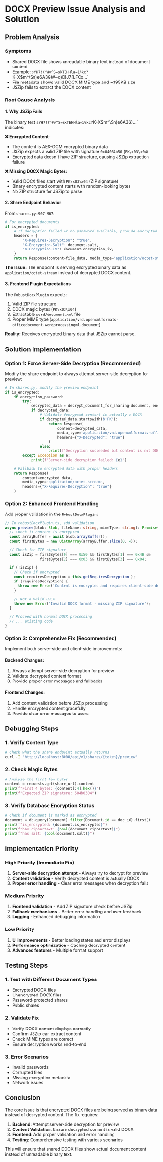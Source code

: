 # DOCX Preview Issue Analysis and Solution

## Problem Analysis

### **Symptoms**
- Shared DOCX file shows unreadable binary text instead of document content
- Example: `sYH7!(^#v^S=skTEHHla=1%kc?`K+X$m^\Sn)e6A3G)#~q\)D)J7[LFCo...`
- File metadata shows valid DOCX MIME type and ~395KB size
- JSZip fails to extract the DOCX content

### **Root Cause Analysis**

#### **1. Why JSZip Fails**
The binary text `sYH7!(^#v^S=skTEHHla=1%kc?`K+X$m^\Sn)e6A3G)...` indicates:

**❌ Encrypted Content:**
- The content is AES-GCM encrypted binary data
- JSZip expects a valid ZIP file with signature `0x04034b50` (`PK\x03\x04`)
- Encrypted data doesn't have ZIP structure, causing JSZip extraction failure

**❌ Missing DOCX Magic Bytes:**
- Valid DOCX files start with `PK\x03\x04` (ZIP signature)
- Binary encrypted content starts with random-looking bytes
- No ZIP structure for JSZip to parse

#### **2. Share Endpoint Behavior**
From `shares.py:907-967`:

```python
# For encrypted documents
if is_encrypted:
    # If decryption failed or no password available, provide encrypted data with metadata
    headers = {
        "X-Requires-Decryption": "true",
        "X-Encryption-Salt": document.salt,
        "X-Encryption-IV": document.encryption_iv,
    }
    return Response(content=file_data, media_type="application/octet-stream")
```

**The Issue:** The endpoint is serving encrypted binary data as `application/octet-stream` instead of decrypted DOCX content.

#### **3. Frontend Plugin Expectations**
The `RobustDocxPlugin` expects:
1. Valid ZIP file structure
2. DOCX magic bytes (`PK\x03\x04`)
3. Extractable `word/document.xml` file
4. Proper MIME type (`application/vnd.openxmlformats-officedocument.wordprocessingml.document`)

**Reality:** Receives encrypted binary data that JSZip cannot parse.

## Solution Implementation

### **Option 1: Force Server-Side Decryption (Recommended)**
Modify the share endpoint to always attempt server-side decryption for preview:

```python
# In shares.py, modify the preview endpoint
if is_encrypted:
    if encryption_password:
        try:
            decrypted_data = decrypt_document_for_sharing(document, encrypted_data, encryption_password)
            if decrypted_data:
                # Validate decrypted content is actually a DOCX
                if decrypted_data.startswith(b'PK'):
                    return Response(
                        content=decrypted_data,
                        media_type="application/vnd.openxmlformats-officedocument.wordprocessingml.document",
                        headers={"X-Decrypted": "true"}
                    )
                else:
                    print(f"Decryption succeeded but content is not DOCX format")
        except Exception as e:
            print(f"Server-side decryption failed: {e}")

    # Fallback to encrypted data with proper headers
    return Response(
        content=encrypted_data,
        media_type="application/octet-stream",
        headers={"X-Requires-Decryption": "true"}
    )
```

### **Option 2: Enhanced Frontend Handling**
Add proper validation in the `RobustDocxPlugin`:

```typescript
// In robustDocxPlugin.ts, add validation
async preview(blob: Blob, fileName: string, mimeType: string): Promise<PreviewResult> {
  // Check if content is encrypted
  const arrayBuffer = await blob.arrayBuffer();
  const firstBytes = new Uint8Array(arrayBuffer.slice(0, 4));

  // Check for ZIP signature
  const isZip = firstBytes[0] === 0x50 && firstBytes[1] === 0x4B &&
                firstBytes[2] === 0x03 && firstBytes[3] === 0x04;

  if (!isZip) {
    // Check if encrypted
    const requiresDecryption = this.getRequiresDecryption();
    if (requiresDecryption) {
      throw new Error('Content is encrypted and requires client-side decryption');
    }

    // Not a valid DOCX
    throw new Error('Invalid DOCX format - missing ZIP signature');
  }

  // Proceed with normal DOCX processing
  // ... existing code
}
```

### **Option 3: Comprehensive Fix (Recommended)**
Implement both server-side and client-side improvements:

#### **Backend Changes:**
1. Always attempt server-side decryption for preview
2. Validate decrypted content format
3. Provide proper error messages and fallbacks

#### **Frontend Changes:**
1. Add content validation before JSZip processing
2. Handle encrypted content gracefully
3. Provide clear error messages to users

## Debugging Steps

### **1. Verify Content Type**
```bash
# Check what the share endpoint actually returns
curl -I "http://localhost:8000/api/v1/shares/{token}/preview"
```

### **2. Check Magic Bytes**
```python
# Analyze the first few bytes
content = requests.get(share_url).content
print(f"First 4 bytes: {content[:4].hex()}")
print(f"Expected ZIP signature: 504b0304")
```

### **3. Verify Database Encryption Status**
```python
# Check if document is marked as encrypted
document = db.query(Document).filter(Document.id == doc_id).first()
print(f"is_encrypted: {document.is_encrypted}")
print(f"has ciphertext: {bool(document.ciphertext)}")
print(f"has salt: {bool(document.salt)}")
```

## Implementation Priority

### **High Priority (Immediate Fix)**
1. **Server-side decryption attempt** - Always try to decrypt for preview
2. **Content validation** - Verify decrypted content is actually DOCX
3. **Proper error handling** - Clear error messages when decryption fails

### **Medium Priority**
1. **Frontend validation** - Add ZIP signature check before JSZip
2. **Fallback mechanisms** - Better error handling and user feedback
3. **Logging** - Enhanced debugging information

### **Low Priority**
1. **UI improvements** - Better loading states and error displays
2. **Performance optimization** - Caching decrypted content
3. **Advanced features** - Multiple format support

## Testing Steps

### **1. Test with Different Document Types**
- Encrypted DOCX files
- Unencrypted DOCX files
- Password-protected shares
- Public shares

### **2. Validate Fix**
- Verify DOCX content displays correctly
- Confirm JSZip can extract content
- Check MIME types are correct
- Ensure decryption works end-to-end

### **3. Error Scenarios**
- Invalid passwords
- Corrupted files
- Missing encryption metadata
- Network issues

## Conclusion

The core issue is that encrypted DOCX files are being served as binary data instead of decrypted content. The fix requires:

1. **Backend**: Attempt server-side decryption for preview
2. **Content Validation**: Ensure decrypted content is valid DOCX
3. **Frontend**: Add proper validation and error handling
4. **Testing**: Comprehensive testing with various scenarios

This will ensure that shared DOCX files show actual document content instead of unreadable binary text.